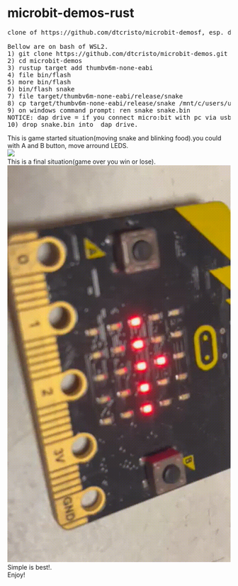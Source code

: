 # microbit-demos-rust
<PRE>
clone of https://github.com/dtcristo/microbit-demosf, esp. did build &amp; deployed snake game really.

Bellow are on bash of WSL2.
1) git clone https://github.com/dtcristo/microbit-demos.git --recursive
2) cd microbit-demos
3) rustup target add thumbv6m-none-eabi
4) file bin/flash
5) more bin/flash
6) bin/flash snake
7) file target/thumbv6m-none-eabi/release/snake 
8) cp target/thumbv6m-none-eabi/release/snake /mnt/c/users/user/desktop
9) on windows command prompt: ren snake snake.bin
NOTICE: dap drive = if you connect micro:bit with pc via usb cable, then reveal drive of micro:bit.
10) drop snake.bin into  dap drive.
</PRE>
This is game started situation(moving snake and blinking food).you could with A and B button, move arround LEDS.<BR>
<IMG src="https://github.com/cobwebkanamachi/microbit-demos-rust/blob/main/IMG_4090.gif"><BR>
This is a final situation(game over you win or lose).<BR>
<IMG src="https://github.com/cobwebkanamachi/microbit-demos-rust/blob/main/IMG_4091.gif"><BR>
Simple is best!.
<BR>
Enjoy!
